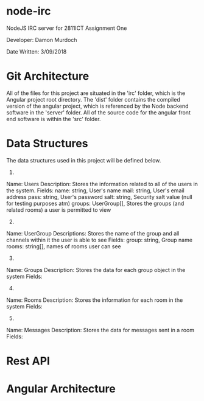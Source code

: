 # node-irc

NodeJS IRC server for 2811ICT Assignment One

Developer: Damon Murdoch

Date Written: 3/09/2018

# Git Architecture

All of the files for this project are situated in the 'irc' folder, which is the Angular project root directory.
The 'dist' folder contains the compiled version of the angular project, which is referenced by the Node backend software 
in the 'server' folder. All of the source code for the angular front end software is within the 'src' folder.

# Data Structures

The data structures used in this project will be defined below.

1. 
Name: Users
Description: Stores the information related to all of the users in the system.
Fields:
name: string, User's name
mail: string, User's email address
pass: string, User's password
salt: string, Security salt value (null for testing purposes atm)
groups: UserGroup[], Stores the groups (and related rooms) a user is permitted to view

2. 
Name: UserGroup
Descriptions: Stores the name of the group and all channels within it the user is able to see
Fields: 
group: string, Group name
rooms: string[], names of rooms user can see

3. 
Name: Groups
Description: Stores the data for each group object in the system
Fields:

4. 
Name: Rooms
Description: Stores the information for each room in the system
Fields:

5. 
Name: Messages
Description: Stores the data for messages sent in a room
Fields:

# Rest API

# Angular Architecture
